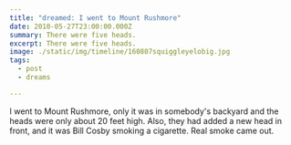 ```yaml
---
title: "dreamed: I went to Mount Rushmore"
date: 2010-05-27T23:00:00.000Z
summary: There were five heads.
excerpt: There were five heads.
image: ./static/img/timeline/160807squiggleyelobig.jpg
tags:
  - post
  - dreams

---
```


I went to Mount Rushmore, only it was in somebody's backyard and the heads were only about 20 feet high.  Also, they had added a new head in front, and it was Bill Cosby smoking a cigarette. Real smoke came out.